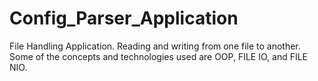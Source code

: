 # Config_Parser_Application
File Handling Application.
Reading and writing from one file to another. 
Some of the concepts and technologies used are OOP, FILE IO, and FILE NIO.

